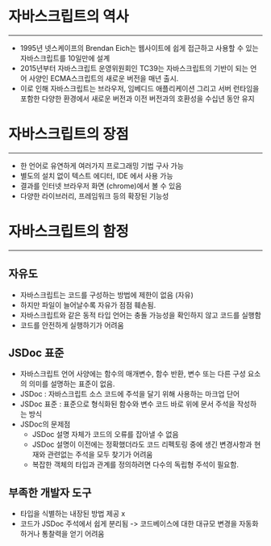 # 자바스크립트의 역사

---

- 1995년 넷스케이프의 Brendan Eich는 웹사이트에 쉽게 접근하고 사용할 수 있는 자바스크립트를 10일만에 설계
- 2015년부터 자바스크립트 운영위원회인 TC39는 자바스크립트의 기반이 되는 언어 사양인 ECMA스크립트의 새로운 버전을 매년 출시.
- 이로 인해 자바스크립트는 브라우저, 임베디드 애플리케이션 그리고 서버 런타임을 포함한 다양한 환경에서 새로운 버전과 이전 버전과의 호환성을 수십년 동안 유지

# 자바스크립트의 장점

---

- 한 언어로 유연하게 여러가지 프로그래밍 기법 구사 가능
- 별도의 설치 없이 텍스트 에디터, IDE 에서 사용 가능
- 결과를 인터넷 브라우저 화면 (chrome)에서 볼 수 있음
- 다양한 라이브러리, 프레임워크 등의 확장된 기능성

# 자바스크립트의 함정

---

## 자유도

- 자바스크립트는 코드를 구성하는 방법에 제한이 없음 (자유)
- 하지만 파일이 늘어날수록 자유가 점점 훼손됨.
- 자바스크립트와 같은 동적 타입 언어는 충돌 가능성을 확인하지 않고 코드를 실행함
- 코드를 안전하게 실행하기가 어려움

## JSDoc 표준

- 자바스크립트 언어 사양에는 함수의 매개변수, 함수 반환, 변수 또는 다른 구성 요소의 의미를 설명하는 표준이 없음.
- JSDoc : 자바스크립트 소스 코드에 주석을 달기 위해 사용하는 마크업 단어
- JSDoc 표준 : 표준으로 형식화된 함수와 변수 코드 바로 위에 문서 주석을 작성하는 방식
- JSDoc의 문제점
  - JSDoc 설명 자체가 코드의 오류를 잡아낼 수 없음
  - JSDoc 설명이 이전에는 정확했더라도 코드 리펙토링 중에 생긴 변경사항과 현재와 관련없는 주석을 모두 찾기가 어려움
  - 복잡한 객체의 타입과 관계를 정의하려면 다수의 독립형 주석이 필요함.

## 부족한 개발자 도구

- 타입을 식별하는 내장된 방법 제공 x
- 코드가 JSDoc 주석에서 쉽게 분리됨
  -> 코드베이스에 대한 대규모 변경을 자동화하거나 통찰력을 얻기 어려움
